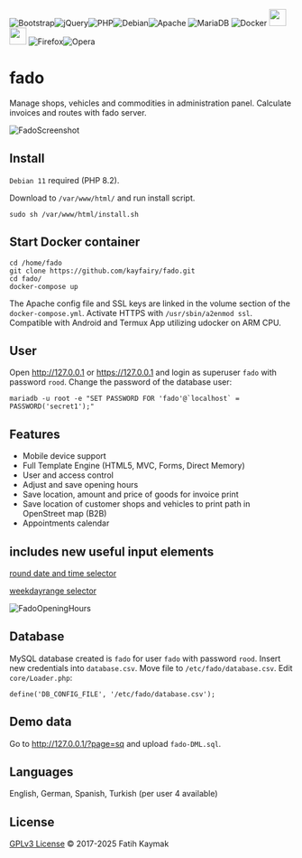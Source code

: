 ![Bootstrap](https://img.shields.io/badge/bootstrap-%238511FA.svg?style=for-the-badge&logo=bootstrap&logoColor=white)![jQuery](https://img.shields.io/badge/jquery-%230769AD.svg?style=for-the-badge&logo=jquery&logoColor=white)![PHP](https://img.shields.io/badge/php-%23777BB4.svg?style=for-the-badge&logo=php&logoColor=white)![Debian](https://img.shields.io/badge/Debian-D70A53?style=for-the-badge&logo=debian&logoColor=white)![Apache](https://img.shields.io/badge/apache-%23D42029.svg?style=for-the-badge&logo=apache&logoColor=white)
![MariaDB](https://img.shields.io/badge/MariaDB-003545?style=for-the-badge&logo=mariadb&logoColor=white)
![Docker](https://img.shields.io/badge/docker-%230db7ed.svg?style=for-the-badge&logo=docker&logoColor=white)
[<img src="https://vmssoftware.com/images/intro/product/memcached.png" width="30"/>](https://vmssoftware.com/images/intro/product/memcached.png)
[<img src="https://wiki.openstreetmap.org/w/images/3/3e/Icon_logos.png" width="30" />](https://wiki.openstreetmap.org/w/images/3/3e/Icon_logos.png)
![Firefox](https://img.shields.io/badge/Firefox-FF7139?style=for-the-badge&logo=Firefox-Browser&logoColor=white)![Opera](https://img.shields.io/badge/Opera-FF1B2D?style=for-the-badge&logo=Opera&logoColor=white)

# fado
Manage shops, vehicles and commodities in administration panel. Calculate invoices and routes with fado server.

![FadoScreenshot](https://user-images.githubusercontent.com/45335404/71079337-5fd22600-218b-11ea-9500-a17b98e7d9c5.png)

## Install
`Debian 11` required (PHP 8.2).

Download to `/var/www/html/` and run install script.

    sudo sh /var/www/html/install.sh

## Start Docker container
    cd /home/fado
    git clone https://github.com/kayfairy/fado.git
    cd fado/
    docker-compose up

The Apache config file and SSL keys are linked in the volume section of the `docker-compose.yml`. Activate HTTPS with `/usr/sbin/a2enmod ssl`.
Compatible with Android and Termux App utilizing udocker on ARM CPU.

## User
Open <http://127.0.0.1> or <https://127.0.0.1> and login as superuser `fado` with password `rood`.
Change the password of the database user:

    mariadb -u root -e "SET PASSWORD FOR 'fado'@`localhost` = PASSWORD('secret1');"

## Features
-   Mobile device support
-   Full Template Engine (HTML5, MVC, Forms, Direct Memory)
-   User and access control
-   Adjust and save opening hours
-   Save location, amount and price of goods for invoice print
-   Save location of customer shops and vehicles to print path in OpenStreet map (B2B)
-   Appointments calendar

## includes new useful input elements
[round date and time selector](https://github.com/kayfairy/round-date-selector.git)

[weekdayrange selector](https://github.com/kayfairy/weekday-range-selector.git)

![FadoOpeningHours](https://user-images.githubusercontent.com/45335404/61489900-0ed7bf00-a9ac-11e9-8c40-73d68b275523.png)

## Database
MySQL database created is `fado` for user `fado` with password `rood`. Insert new credentials into `database.csv`.
Move file to `/etc/fado/database.csv`. Edit `core/Loader.php`:

    define('DB_CONFIG_FILE', '/etc/fado/database.csv');

## Demo data
Go to <http://127.0.0.1/?page=sq> and upload `fado-DML.sql`.

## Languages
English, German, Spanish, Turkish (per user 4 available)

## License
[GPLv3 License](https://www.gnu.org/licenses/gpl-3.0.en.html) © 2017-2025 Fatih Kaymak
